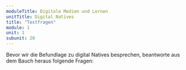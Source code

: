 ```yaml
---
moduleTitle: Digitale Medien und Lernen
unitTitle: Digital Natives
title: "Testfragen"
module: 1
unit: 1
subunit: 20
---
```


Bevor wir die Befundlage zu digital Natives besprechen, beantworte aus dem Bauch heraus folgende Fragen:

<!-- <quiz question='{"question":"Digital Natives gibt es.", "answers":[{"answer":"Stimmt.","correct":"false","hint":"Nein, die Befundlage spricht eindeutig dagegen. Die Generation der Digital Natives ist nicht besonders im Umgang mit digitalen Geräten."},{"answer":"Stimmt nicht.","correct":"true","hint":"Korrekt. Es gibt wenige Befunde für die Behauptungen von Prensky."}, {"answer":"Ein wenig.","correct":"false","hint":"Nein. Tatsächlich findet man wenige Befunde, die für die Ideen von Prensky sprechen."}]}'></quiz> -->